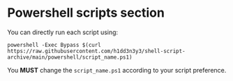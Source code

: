 # Powershell scripts section
You can directly run each script using:
```
powershell -Exec Bypass $(curl https://raw.githubusercontent.com/h1dd3n3y3/shell-script-archive/main/powershell/script_name.ps1)
```
You **MUST** change the `script_name.ps1` according to your script preference.
